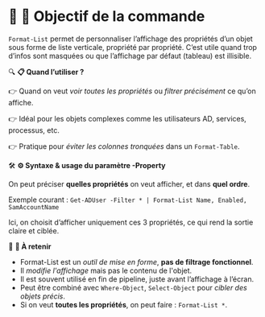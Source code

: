 # 🧩 **📌 Objectif de la commande**

`Format-List` permet de personnaliser l’affichage des propriétés d’un objet sous forme de liste verticale, propriété par propriété. C’est utile quand trop d’infos sont masquées ou que l’affichage par défaut (tableau) est illisible.



🔍 **📋 Quand l’utiliser ?**

👉 Quand on veut *voir toutes les propriétés* ou *filtrer précisément* ce qu’on affiche.

👉 Idéal pour les objets complexes comme les utilisateurs AD, services, processus, etc.

👉 Pratique pour *éviter les colonnes tronquées* dans un `Format-Table`.



🛠️ **⚙️ Syntaxe & usage du paramètre -Property**

On peut préciser **quelles propriétés** on veut afficher, et dans **quel ordre**.

Exemple courant : `Get-ADUser -Filter * | Format-List Name, Enabled, SamAccountName`

Ici, on choisit d’afficher uniquement ces 3 propriétés, ce qui rend la sortie claire et ciblée.



🎯 **🧠 À retenir**

- Format-List est un *outil de mise en forme*, **pas de filtrage fonctionnel**.
- Il *modifie l'affichage* mais pas le contenu de l'objet.
- Il est souvent utilisé en fin de pipeline, juste avant l’affichage à l’écran.
- Peut être combiné avec `Where-Object`, `Select-Object` pour *cibler des objets précis*.
- Si on veut **toutes les propriétés**, on peut faire : `Format-List *`.

